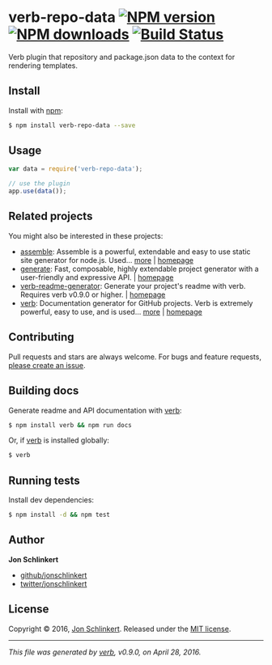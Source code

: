 # verb-repo-data [![NPM version](https://img.shields.io/npm/v/verb-repo-data.svg?style=flat)](https://www.npmjs.com/package/verb-repo-data) [![NPM downloads](https://img.shields.io/npm/dm/verb-repo-data.svg?style=flat)](https://npmjs.org/package/verb-repo-data) [![Build Status](https://img.shields.io/travis/verbose/verb-repo-data.svg?style=flat)](https://travis-ci.org/verbose/verb-repo-data)

Verb plugin that repository and package.json data to the context for rendering templates.

## Install

Install with [npm](https://www.npmjs.com/):

```sh
$ npm install verb-repo-data --save
```

## Usage

```js
var data = require('verb-repo-data');

// use the plugin
app.use(data());
```

## Related projects

You might also be interested in these projects:

* [assemble](https://www.npmjs.com/package/assemble): Assemble is a powerful, extendable and easy to use static site generator for node.js. Used… [more](https://www.npmjs.com/package/assemble) | [homepage](https://github.com/assemble/assemble)
* [generate](https://www.npmjs.com/package/generate): Fast, composable, highly extendable project generator with a user-friendly and expressive API. | [homepage](https://github.com/generate/generate)
* [verb-readme-generator](https://www.npmjs.com/package/verb-readme-generator): Generate your project's readme with verb. Requires verb v0.9.0 or higher. | [homepage](https://github.com/verbose/verb-readme-generator)
* [verb](https://www.npmjs.com/package/verb): Documentation generator for GitHub projects. Verb is extremely powerful, easy to use, and is used… [more](https://www.npmjs.com/package/verb) | [homepage](https://github.com/verbose/verb)

## Contributing

Pull requests and stars are always welcome. For bugs and feature requests, [please create an issue](https://github.com/verbose/verb-repo-data/issues/new).

## Building docs

Generate readme and API documentation with [verb](https://github.com/verbose/verb):

```sh
$ npm install verb && npm run docs
```

Or, if [verb](https://github.com/verbose/verb) is installed globally:

```sh
$ verb
```

## Running tests

Install dev dependencies:

```sh
$ npm install -d && npm test
```

## Author

**Jon Schlinkert**

* [github/jonschlinkert](https://github.com/jonschlinkert)
* [twitter/jonschlinkert](http://twitter.com/jonschlinkert)

## License

Copyright © 2016, [Jon Schlinkert](https://github.com/jonschlinkert).
Released under the [MIT license](https://github.com/verbose/verb-repo-data/blob/master/LICENSE).

***

_This file was generated by [verb](https://github.com/verbose/verb), v0.9.0, on April 28, 2016._